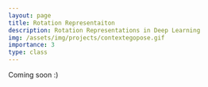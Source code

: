```yaml
---
layout: page
title: Rotation Representaiton
description: Rotation Representations in Deep Learning
img: /assets/img/projects/contextegopose.gif
importance: 3
type: class
---
```


Coming soon :)